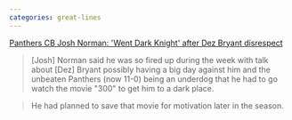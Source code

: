 ```yaml
---
categories: great-lines
---
```


[Panthers CB Josh Norman: 'Went Dark Knight' after Dez Bryant disrespect](https://www.espn.com/nfl/story/_/id/14233577/josh-norman-carolina-panthers-says-dez-bryant-dallas-cowboys-disrespected-him)

> [Josh] Norman said he was so fired up during the week with talk about [Dez] Bryant possibly having a big day against him and the unbeaten Panthers (now 11-0) being an underdog that he had to go watch the movie "300" to get him to a dark place.

> He had planned to save that movie for motivation later in the season.